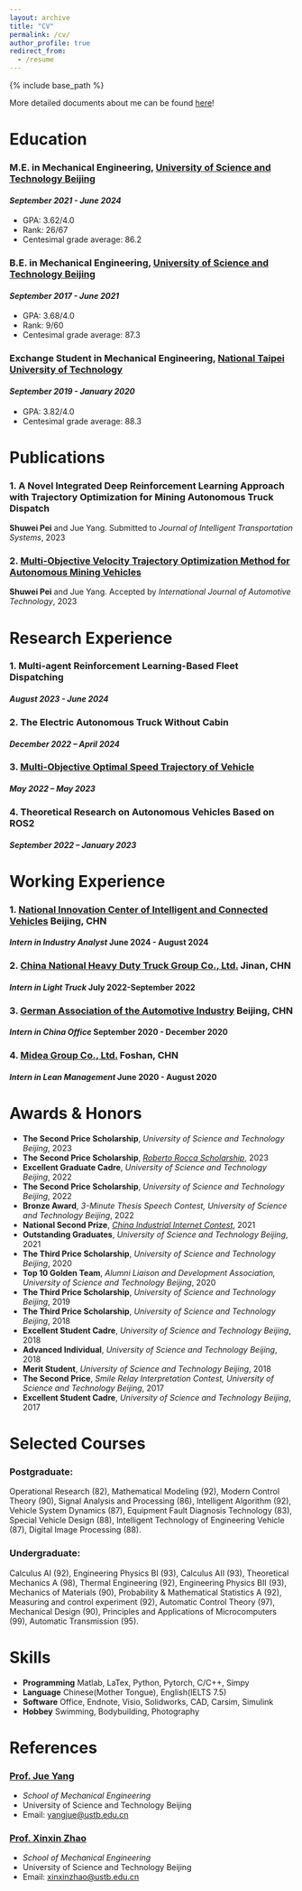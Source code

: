 ```yaml
---
layout: archive
title: "CV"
permalink: /cv/
author_profile: true
redirect_from:
  - /resume
---
```


{% include base_path %}

More detailed documents about me can be found [here](https://travid-pei.github.io//Blog%20Documents/)!

Education
======
### M.E. in Mechanical Engineering, [University of Science and Technology Beijing](https://en.ustb.edu.cn/) 
#### _September 2021 - June 2024_
- GPA: 3.62/4.0  
- Rank: 26/67
- Centesimal grade average: 86.2
### B.E. in Mechanical Engineering, [University of Science and Technology Beijing](https://en.ustb.edu.cn/)
#### _September 2017 - June 2021_
- GPA: 3.68/4.0  
- Rank: 9/60
- Centesimal grade average: 87.3
### Exchange Student in Mechanical Engineering, [National Taipei University of Technology](https://www-en.ntut.edu.tw/) 
#### _September 2019 - January 2020_
- GPA: 3.82/4.0  
- Centesimal grade average: 88.3

Publications
======
### 1. A Novel Integrated Deep Reinforcement Learning Approach with Trajectory Optimization for Mining Autonomous Truck Dispatch
**Shuwei Pei** and Jue Yang. Submitted to _Journal of Intelligent Transportation Systems_, 2023 


### 2. [Multi-Objective Velocity Trajectory Optimization Method for Autonomous Mining Vehicles](https://travidp.github.io/s12239-023-0131-5.pdf)
**Shuwei Pei** and Jue Yang. Accepted by _International Journal of Automotive Technology_, 2023 

Research Experience
======
### 1. Multi-agent Reinforcement Learning-Based Fleet Dispatching 
#### _August 2023 - June 2024_
### 2. The Electric Autonomous Truck Without Cabin
#### _December 2022 – April 2024_
### 3. [Multi-Objective Optimal Speed Trajectory of Vehicle](https://travidp.github.io/s12239-023-0131-5.pdf)
#### _May 2022 – May 2023_
### 4. Theoretical Research on Autonomous Vehicles Based on ROS2
#### _September 2022 – January 2023_

Working Experience
======
### 1. [National Innovation Center of Intelligent and Connected Vehicles](http://www.china-icv.cn/index.html)    Beijing, CHN
#### _Intern in Industry Analyst_    June 2024 - August 2024

### 2. [China National Heavy Duty Truck Group Co., Ltd.](https://en.sinotrukinternational.com/)    Jinan, CHN
#### _Intern in Light Truck_    July 2022-September 2022

### 3. [German Association of the Automotive Industry](https://www.vda.cn/en)    Beijing, CHN
#### _Intern in China Office_    September 2020 - December 2020

### 4. [Midea Group Co., Ltd.](https://www.midea-group.com/)    Foshan, CHN
#### _Intern in Lean Management_     June 2020 - August 2020

Awards & Honors
======
- **The Second Price Scholarship**, _University of Science and Technology Beijing_, 2023
- **The Second Price Scholarship**, [_Roberto Rocca Scholarship_](https://www.robertorocca.org/es/becas/de-doctorado/fellowships), 2023
- **Excellent Graduate Cadre**, _University of Science and Technology Beijing_, 2022
- **The Second Price Scholarship**, _University of Science and Technology Beijing_, 2022
- **Bronze Award**, _3-Minute Thesis Speech Contest, University of Science and Technology Beijing_, 2022
- **National Second Prize**, [_China Industrial Internet Contest_](https://www.simapps.com/v/28644.html), 2021
- **Outstanding Graduates**, _University of Science and Technology Beijing_, 2021
- **The Third Price Scholarship**, _University of Science and Technology Beijing_, 2020
- **Top 10 Golden Team**, _Alumni Liaison and Development Association, University of Science and Technology Beijing_, 2020
- **The Third Price Scholarship**, _University of Science and Technology Beijing_, 2019
- **The Third Price Scholarship**, _University of Science and Technology Beijing_, 2018
- **Excellent Student Cadre**, _University of Science and Technology Beijing_, 2018
- **Advanced Individual**, _University of Science and Technology Beijing_, 2018
- **Merit Student**, _University of Science and Technology Beijing_, 2018
- **The Second Price**, _Smile Relay Interpretation Contest, University of Science and Technology Beijing_, 2017
- **Excellent Student Cadre**, _University of Science and Technology Beijing_, 2017

Selected Courses
======
### Postgraduate:
Operational Research (82), Mathematical Modeling (92), Modern Control Theory (90), Signal Analysis and Processing (86), Intelligent Algorithm (92), Vehicle System Dynamics (87), Equipment Fault Diagnosis Technology (83), Special Vehicle Design (88), Intelligent Technology of Engineering Vehicle (87), Digital Image Processing (88).

### Undergraduate:
Calculus AI (92), Engineering Physics BI (93), Calculus AII (93), Theoretical Mechanics A (98), Thermal Engineering (92), Engineering Physics BII (93), Mechanics of Materials (90), Probability & Mathematical Statistics A (92), Measuring and control experiment (92), Automatic Control Theory (97), Mechanical Design (90), Principles and Applications of Microcomputers (99), Automatic Transmission (95).

Skills
======
- **Programming**    Matlab, LaTex, Python, Pytorch, C/C++, Simpy
- **Language**       Chinese(Mother Tongue), English(IELTS 7.5)
- **Software**       Office, Endnote, Visio, Solidworks, CAD, Carsim, Simulink
- **Hobbey**         Swimming, Bodybuilding, Photography

References
======
###  [Prof. Jue Yang](http://me.ustb.edu.cn/shiziduiwu/jiaoshixinxi/2022-03-24/468.html)
- _School of Mechanical Engineering_
- University of Science and Technology Beijing
- Email: yangjue@ustb.edu.cn

###  [Prof. Xinxin Zhao](http://me.ustb.edu.cn/shiziduiwu/jiaoshixinxi/2022-03-24/443.html)
- _School of Mechanical Engineering_
- University of Science and Technology Beijing
- Email: xinxinzhao@ustb.edu.cn
